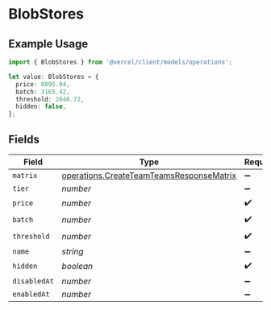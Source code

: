 # BlobStores

## Example Usage

```typescript
import { BlobStores } from '@vercel/client/models/operations';

let value: BlobStores = {
  price: 8095.94,
  batch: 3165.42,
  threshold: 2040.72,
  hidden: false,
};
```

## Fields

| Field        | Type                                                                                                 | Required           | Description |
| ------------ | ---------------------------------------------------------------------------------------------------- | ------------------ | ----------- |
| `matrix`     | [operations.CreateTeamTeamsResponseMatrix](../../models/operations/createteamteamsresponsematrix.md) | :heavy_minus_sign: | N/A         |
| `tier`       | _number_                                                                                             | :heavy_minus_sign: | N/A         |
| `price`      | _number_                                                                                             | :heavy_check_mark: | N/A         |
| `batch`      | _number_                                                                                             | :heavy_check_mark: | N/A         |
| `threshold`  | _number_                                                                                             | :heavy_check_mark: | N/A         |
| `name`       | _string_                                                                                             | :heavy_minus_sign: | N/A         |
| `hidden`     | _boolean_                                                                                            | :heavy_check_mark: | N/A         |
| `disabledAt` | _number_                                                                                             | :heavy_minus_sign: | N/A         |
| `enabledAt`  | _number_                                                                                             | :heavy_minus_sign: | N/A         |
